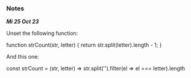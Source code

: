 ### Notes

**_Mi 25 Oct 23_**

Unset the following function:

function strCount(str, letter) {
return str.split(letter).length - 1;
}

And this one:

const strCount = (str, letter) => str.split('').filter(el => el === letter).length
